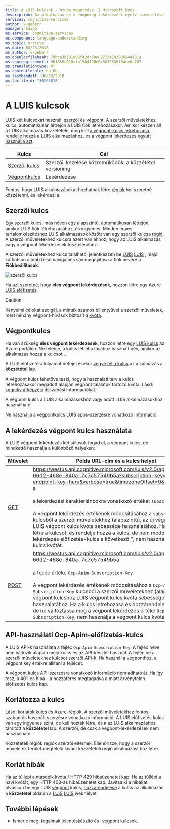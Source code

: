 ```yaml
---
title: A LUIS kulcsok - Azure megértése |} Microsoft Docs
description: Az alkalmazás és a endpoing lekérdezési nyelv ismertetése (LUIS) kulcsok használatára.
services: cognitive-services
author: v-geberr
manager: kaiqb
ms.service: cognitive-services
ms.component: language-understanding
ms.topic: article
ms.date: 03/23/2018
ms.author: v-geberr
ms.openlocfilehash: 70bca3b181e02f42da50e827154193936544131a
ms.sourcegitcommit: 301855e018cfa1984198e045872539f04ce0e707
ms.translationtype: MT
ms.contentlocale: hu-HU
ms.lasthandoff: 06/19/2018
ms.locfileid: "36263818"
---
```

# <a name="keys-in-luis"></a>A LUIS kulcsok
LUIS két kulcsokat használ: [szerzői](#programmatic-key) és [végpont](#endpoint-key). A szerzői műveletekhez kulcs, automatikusan létrejön a LUIS fiók létrehozásakor. Amikor készen áll a LUIS alkalmazás közzététele, meg kell [a végpont-kulcs létrehozása](luis-how-to-azure-subscription.md#create-luis-endpoint-key), [rendelje hozzá](Manage-keys.md#assign-endpoint-key) a LUIS alkalmazáshoz, és [a végpont lekérdezés együtt használja azt](#use-endpoint-key-in-query). 

|Kulcs|Cél|
|--|--|
|[Szerzői kulcs](#programmatic-key)|Szerzői, kezelése közreműködők, a közzététel versioning|
|[Végpontkulcs](#endpoint-key)| Lekérdezése|

Fontos, hogy LUIS alkalmazásokat hozhatnak létre [régiók](luis-reference-regions.md#publishing-regions) hol szeretné közzétenni, és lekérdezi a.

<a name="programmatic-key" ></a>
## <a name="authoring-key"></a>Szerzői kulcs

Egy szerzői kulcs, más néven egy alapszintű, automatikusan létrejön, amikor LUIS fiók létrehozásához, és ingyenes. Minden egyes tartalomkészítéshez LUIS alkalmazások között van egy szerzői kulcsa [régió](luis-reference-regions.md). A szerzői műveletekhez kulcsra azért van ahhoz, hogy az LUIS alkalmazás vagy a végpont lekérdezések teszteléséhez. 

A szerzői műveletekhez kulcs található, jelentkezzen be [LUIS] [ LUIS] , majd kattintson a jobb felső navigációs sáv megnyitása a fiók nevére a **Fiókbeállítások**.

![szerzői kulcs](./media/luis-concept-keys/programatic-key.png)

Ha azt szeretné, hogy **éles végpont lekérdezések**, hozzon létre egy Azure [LUIS előfizetés](https://azure.microsoft.com/pricing/details/cognitive-services/language-understanding-intelligent-services/). 

> [!CAUTION]
> Kényelmi célokat szolgál, a minták számos billentyűvel a szerzői műveletek, mert néhány végpont-hívások biztosít a [kvóta](luis-boundaries.md#key-limits).  

## <a name="endpoint-key"></a>Végpontkulcs
 Ha van szükség **éles végpont lekérdezések**, hozzon létre egy [LUIS kulcs](https://azure.microsoft.com/pricing/details/cognitive-services/language-understanding-intelligent-services/) az Azure portálon. Ne feledje, a kulcs létrehozásához használt név, amikor az alkalmazás hozzá a kulcsot...

A LUIS előfizetési folyamat befejezésekor [vegye fel a kulcs](Manage-keys.md#assign-endpoint-key) az alkalmazás a **közzététel** lap. 

A végpont kulcs lehetővé teszi, hogy a használati terv a kulcs létrehozásakor megadott alapján végpont találatok tartozó kvóta. Lásd: [kognitív árképzési](https://azure.microsoft.com/pricing/details/cognitive-services/language-understanding-intelligent-services/?v=17.23h) díjszabási információkat.

A végpont kulcs a LUIS alkalmazásokhoz vagy adott LUIS alkalmazásokhoz használható. 

Ne használja a végpontkulcs LUIS apps-szerzésre vonatkozó információ. 

## <a name="use-endpoint-key-in-query"></a>A lekérdezés végpont kulcs használata
A LUIS végpont lekérdezés két stílusok fogad el, a végpont kulcs, de mindkettő használja a különböző helyeken:

|Művelet|Példa URL-cím és a kulcs helyét|
|--|--|
|[GET](https://westus.dev.cognitive.microsoft.com/docs/services/5819c76f40a6350ce09de1ac/operations/5819c77140a63516d81aee78)|https://westus.api.cognitive.microsoft.com/luis/v2.0/apps/98998dcf-66d2-468e-840a-7c7c57549b5a?subscription-key=your-endpoint-key-here&verbose=true&timezoneOffset=0&q=turn a fény a<br><br>a lekérdezési karakterláncokra vonatkozó értéket `subscription-key`<br><br>A végpont lekérdezés értékének módosításához a `subscription-key` kulcsból a szerzői műveletekhez (alapszintű), az új végpont kulcshoz LUIS végpont kulcs kvóta sebessége használatához. Ha akkor hozza létre a kulcsot, és rendelje hozzá a kulcs, de nem módosítja a végpont lekérdezés előfizetés-kulcs a következő ", nem használja a végpont kulcs kvótát.|
|[POST](https://westus.dev.cognitive.microsoft.com/docs/services/5819c76f40a6350ce09de1ac/operations/5819c77140a63516d81aee79)| https://westus.api.cognitive.microsoft.com/luis/v2.0/apps/98998dcf-66d2-468e-840a-7c7c57549b5a<br><br> a fejléc értéke `Ocp-Apim-Subscription-Key`<br><br>A végpont lekérdezés értékének módosításához a `Ocp-Apim-Subscription-Key` kulcsból a szerzői műveletekhez (alapszintű), az új végpont kulcshoz LUIS végpont kulcs kvóta sebessége használatához. Ha a kulcs létrehozása és hozzárendelése a kulcsot, de ne változtassa meg a végpont lekérdezés értéke `Ocp-Apim-Subscription-Key`, nem használja a végpont kulcs kvótát.|

## <a name="api-usage-of-ocp-apim-subscription-key"></a>API-használati Ocp-Apim-előfizetés-kulcs
A LUIS API-k használata a fejléc `Ocp-Apim-Subscription-Key`. A fejléc neve nem változik alapján mely kulcs és az API-készlet használ. A fejléc be a szerzői műveletekhez kulcsot szerzői API-k. Ha használ a végponthoz, a végpont key értékre állítani a fejlécet. 

A végpont kulcs API-szerzésre vonatkozó információ nem adható át. Ha így tesz, a 401-es hiba – a hozzáférés megtagadva a miatt érvénytelen előfizetés kulcs kap. 

## <a name="key-limits"></a>Korlátozza a kulcs
Lásd: [korlátok kulcs](luis-boundaries.md#key-limits) és [Azure-régiók](luis-reference-regions.md). A szerzői műveletekhez fontos, szabad és használt szerzésre vonatkozó információ. A LUIS előfizetés kulcs van egy ingyenes szint, de kell hozták létre, és a az LUIS alkalmazáshoz társított a **közzététel** lap. A szerzői, de csak a végpont-lekérdezések nem használható.

Közzétételi régiók régiók szerzői eltérnek. Ellenőrizze, hogy a szerzői műveletek terület megfelelő kívánt közzétételi régió alkalmazást hoz létre.

## <a name="key-limit-errors"></a>Korlát hibák
Ha az túllépi a második kvóta / HTTP 429 hibaüzenetet kap. Ha az túllépi a havi kvótát, egy HTTP 403-as hibaüzenetet kap. Javítsa ki a hibákat olvasson be egy LUIS [végpont](#endpoint-key) kulcs, [hozzárendelése](Manage-keys.md#assign-endpoint-key) a kulcs az alkalmazás a **közzététel** oldalán a [LUIS] [ LUIS] webhelyet.

## <a name="next-steps"></a>További lépések

* Ismerje meg, [fogalmak](Manage-Keys.md#assign-endpoint-key) jelentéskészítő és -végpont kulcsok.

[LUIS]: https://docs.microsoft.com/azure/cognitive-services/luis/luis-reference-regions#luis-website
